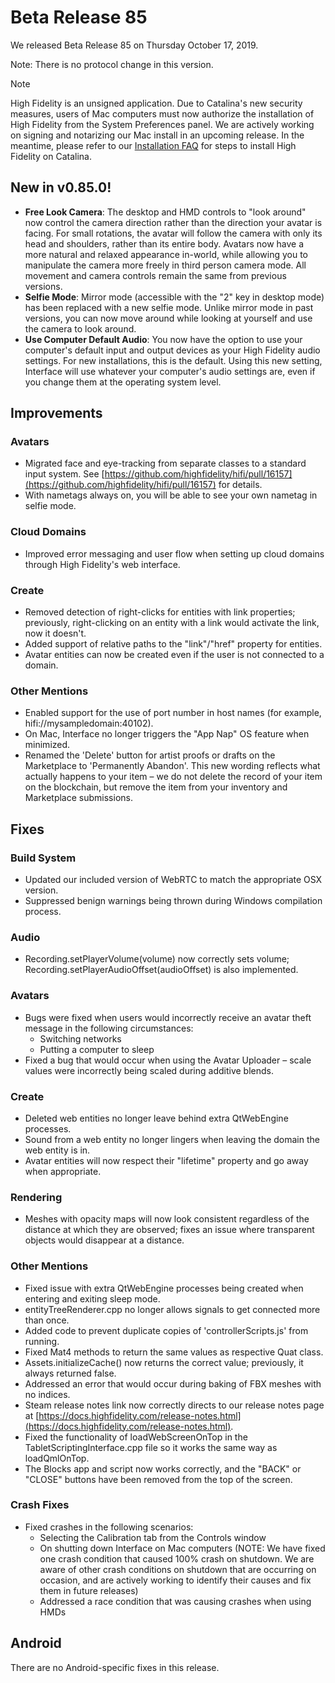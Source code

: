 # Beta Release 85

We released Beta Release 85 on Thursday October 17, 2019.

Note: There is no protocol change in this version.

<div class="admonition note">
   <p class="admonition-title">Note</p>
   <p>High Fidelity is an unsigned application. Due to Catalina's new security measures, users of Mac computers must now authorize the installation of High Fidelity from the System Preferences panel. We are actively working on signing and notarizing our Mac install in an upcoming release. In the meantime, please refer to our <a href="../faq.html#id5">Installation FAQ</a> for steps to install High Fidelity on Catalina.</p>
</div>

## New in v0.85.0!

* **Free Look Camera**: The desktop and HMD controls to "look around" now control the camera direction rather than the direction your avatar is facing. For small rotations, the avatar will follow the camera with only its head and shoulders, rather than its entire body. Avatars now have a more natural and relaxed appearance in-world, while allowing you to manipulate the camera more freely in third person camera mode. All movement and camera controls remain the same from previous versions.
* **Selfie Mode**: Mirror mode (accessible with the "2" key in desktop mode) has been replaced with a new selfie mode. Unlike mirror mode in past versions, you can now move around while looking at yourself and use the camera to look around.
* **Use Computer Default Audio**: You now have the option to use your computer's default input and output devices as your High Fidelity audio settings. For new installations, this is the default. Using this new setting, Interface will use whatever your computer's audio settings are, even if you change them at the operating system level.
    
## Improvements

### Avatars

* Migrated face and eye-tracking from separate classes to a standard input system. See [https://github.com/highfidelity/hifi/pull/16157](https://github.com/highfidelity/hifi/pull/16157) for details.
* With nametags always on, you will be able to see your own nametag in selfie mode.

### Cloud Domains

* Improved error messaging and user flow when setting up cloud domains through High Fidelity's web interface.

### Create

* Removed detection of right-clicks for entities with link properties; previously, right-clicking on an entity with a link would activate the link, now it doesn't.
* Added support of relative paths to the "link"/"href" property for entities.
* Avatar entities can now be created even if the user is not connected to a domain.

### Other Mentions

* Enabled support for the use of port number in host names (for example, hifi://mysampledomain:40102).
* On Mac, Interface no longer triggers the "App Nap" OS feature when minimized.
* Renamed the 'Delete' button for artist proofs or drafts on the Marketplace to 'Permanently Abandon'. This new wording reflects what actually happens to your item – we do not delete the record of your item on the blockchain, but remove the item from your inventory and Marketplace submissions.

## Fixes

### Build System

* Updated our included version of WebRTC to match the appropriate OSX version.
* Suppressed benign warnings being thrown during Windows compilation process.

### Audio

* Recording.setPlayerVolume(volume) now correctly sets volume; Recording.setPlayerAudioOffset(audioOffset) is also implemented.

### Avatars 

* Bugs were fixed when users would incorrectly receive an avatar theft message in the following circumstances:
    * Switching networks
    * Putting a computer to sleep
* Fixed a bug that would occur when using the Avatar Uploader – scale values were incorrectly being scaled during additive blends.

### Create

* Deleted web entities no longer leave behind extra QtWebEngine processes.
* Sound from a web entity no longer lingers when leaving the domain the web entity is in.
* Avatar entities will now respect their "lifetime" property and go away when appropriate.

### Rendering

* Meshes with opacity maps will now look consistent regardless of the distance at which they are observed; fixes an issue where transparent objects would disappear at a distance.

### Other Mentions

* Fixed issue with extra QtWebEngine processes being created when entering and exiting sleep mode.
* entityTreeRenderer.cpp no longer allows signals to get connected more than once.
* Added code to prevent duplicate copies of 'controllerScripts.js' from running.
* Fixed Mat4 methods to return the same values as respective Quat class.
* Assets.initializeCache() now returns the correct value; previously, it always returned false.
* Addressed an error that would occur during baking of FBX meshes with no indices.
* Steam release notes link now correctly directs to our release notes page at [https://docs.highfidelity.com/release-notes.html](https://docs.highfidelity.com/release-notes.html).
* Fixed the functionality of loadWebScreenOnTop in the TabletScriptingInterface.cpp file so it works the same way as loadQmlOnTop.
* The Blocks app and script now works correctly, and the "BACK" or "CLOSE" buttons have been removed from the top of the screen.

### Crash Fixes

* Fixed crashes in the following scenarios: 
    * Selecting the Calibration tab from the Controls window
    * On shutting down Interface on Mac computers (NOTE: We have fixed one crash condition that caused 100% crash on shutdown. We are aware of other crash conditions on shutdown that are occurring on occasion, and are actively working to identify their causes and fix them in future releases)
    * Addressed a race condition that was causing crashes when using HMDs

## Android

There are no Android-specific fixes in this release.